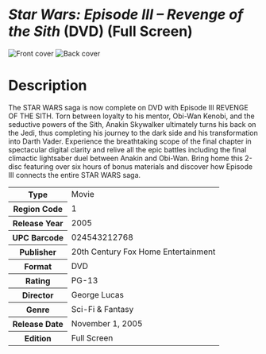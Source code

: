# *Star Wars: Episode III – Revenge of the Sith* (DVD) (Full Screen)

![Front cover](https://user-images.githubusercontent.com/60803596/173842955-c90a1be6-8b1a-45df-8553-40ba67f50a66.jpeg)
![Back cover](https://user-images.githubusercontent.com/60803596/173843109-ed5c0037-e254-42bf-9e03-0f2ee107f919.jpeg)

# Description

The STAR WARS saga is now complete on DVD with Episode III REVENGE OF THE SITH. Torn between loyalty to his mentor, Obi-Wan Kenobi, and the seductive powers of the Sith, Anakin Skywalker ultimately turns his back on the Jedi, thus completing his journey to the dark side and his transformation into Darth Vader. Experience the breathtaking scope of the final chapter in spectacular digital clarity and relive all the epic battles including the final climactic lightsaber duel between Anakin and Obi-Wan. Bring home this 2-disc featuring over six hours of bonus materials and discover how Episode III connects the entire STAR WARS saga.

<table>
<tbody>
<tr>
<th>Type</th>
<td>Movie</td>
</tr>
<tr>
<th>Region Code</th>
<td>1</td>
</tr>
<tr>
<th>Release Year</th>
<td>2005</td>
</tr>
<tr>
<th>UPC Barcode</th>
<td>024543212768</td>
</tr>
<tr>
<th>Publisher</th>
<td>20th Century Fox Home Entertainment</td>
</tr>
<tr>
<th>Format</th>
<td>DVD</td>
</tr>
<tr>
<th>Rating</th>
<td>PG-13</td>
</tr>
<tr>
<th>Director</th>
<td>George Lucas</td>
</tr>
<tr>
<th>Genre</th>
<td>Sci-Fi &amp; Fantasy</td>
</tr>
<tr>
<th>Release Date</th>
<td>
  <time datetime="2005-11-01">November 1, 2005</time>
</td>
</tr>
<tr>
<th>Edition</th>
<td>Full Screen</td>
</tr>
</tbody>
</table>

